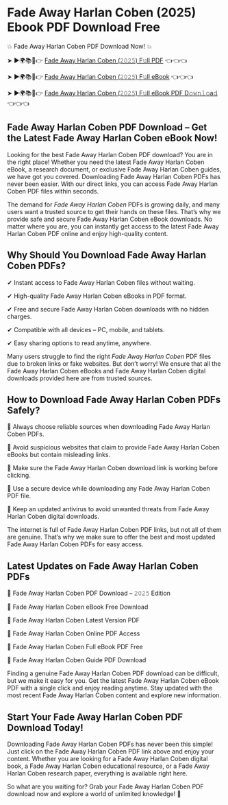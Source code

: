 # Fade Away Harlan Coben (2025) Ebook PDF Download Free

💥 Fade Away Harlan Coben PDF Download Now! 💥

➤ ►🌍📚📱👉 [Fade Away Harlan Coben (𝟸𝟶𝟸𝟻) F𝚞ll PDF](https://getpdf.xyz/fade-away-harlan-coben) 👈👈👈


➤ ►🌍📚📱👉 [Fade Away Harlan Coben (𝟸𝟶𝟸𝟻) F𝚞ll eBook](https://getpdf.xyz/fade-away-harlan-coben) 👈👈👈


➤ ►🌍📚📱👉 [Fade Away Harlan Coben (𝟸𝟶𝟸𝟻) F𝚞ll eBook PDF D𝚘𝚠𝚗𝚕𝚘a𝚍](https://getpdf.xyz/fade-away-harlan-coben) 👈👈👈


## Fade Away Harlan Coben PDF Download – Get the Latest Fade Away Harlan Coben eBook Now!

Looking for the best Fade Away Harlan Coben PDF download? You are in the right place! Whether you need the latest Fade Away Harlan Coben eBook, a research document, or exclusive Fade Away Harlan Coben guides, we have got you covered. Downloading Fade Away Harlan Coben PDFs has never been easier. With our direct links, you can access Fade Away Harlan Coben PDF files within seconds.

The demand for *Fade Away Harlan Coben* PDFs is growing daily, and many users want a trusted source to get their hands on these files. That’s why we provide safe and secure Fade Away Harlan Coben eBook downloads. No matter where you are, you can instantly get access to the latest Fade Away Harlan Coben PDF online and enjoy high-quality content.

## Why Should You Download Fade Away Harlan Coben PDFs?

✔ Instant access to Fade Away Harlan Coben files without waiting.

✔ High-quality Fade Away Harlan Coben eBooks in PDF format.

✔ Free and secure Fade Away Harlan Coben downloads with no hidden charges.

✔ Compatible with all devices – PC, mobile, and tablets.

✔ Easy sharing options to read anytime, anywhere.

Many users struggle to find the right *Fade Away Harlan Coben* PDF files due to broken links or fake websites. But don’t worry! We ensure that all the Fade Away Harlan Coben eBooks and Fade Away Harlan Coben digital downloads provided here are from trusted sources.

## How to Download Fade Away Harlan Coben PDFs Safely?

📌 Always choose reliable sources when downloading Fade Away Harlan Coben PDFs.

📌 Avoid suspicious websites that claim to provide Fade Away Harlan Coben eBooks but contain misleading links.

📌 Make sure the Fade Away Harlan Coben download link is working before clicking.

📌 Use a secure device while downloading any Fade Away Harlan Coben PDF file.

📌 Keep an updated antivirus to avoid unwanted threats from Fade Away Harlan Coben digital downloads.

The internet is full of Fade Away Harlan Coben PDF links, but not all of them are genuine. That’s why we make sure to offer the best and most updated Fade Away Harlan Coben PDFs for easy access.

## Latest Updates on Fade Away Harlan Coben PDFs

🔹 Fade Away Harlan Coben PDF Download – 𝟸𝟶𝟸𝟻 Edition

🔹 Fade Away Harlan Coben eBook Free Download

🔹 Fade Away Harlan Coben Latest Version PDF

🔹 Fade Away Harlan Coben Online PDF Access

🔹 Fade Away Harlan Coben Full eBook PDF Free

🔹 Fade Away Harlan Coben Guide PDF Download

Finding a genuine Fade Away Harlan Coben PDF download can be difficult, but we make it easy for you. Get the latest Fade Away Harlan Coben eBook PDF with a single click and enjoy reading anytime. Stay updated with the most recent Fade Away Harlan Coben content and explore new information.

## Start Your Fade Away Harlan Coben PDF Download Today!

Downloading Fade Away Harlan Coben PDFs has never been this simple! Just click on the Fade Away Harlan Coben PDF link above and enjoy your content. Whether you are looking for a Fade Away Harlan Coben digital book, a Fade Away Harlan Coben educational resource, or a Fade Away Harlan Coben research paper, everything is available right here.

So what are you waiting for? Grab your Fade Away Harlan Coben PDF download now and explore a world of unlimited knowledge! 🚀